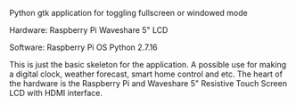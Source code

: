 Python gtk application for toggling fullscreen or windowed mode

Hardware:
    Raspberry Pi
    Waveshare 5" LCD

Software:
    Raspberry Pi OS
    Python 2.7.16

This is just the basic skeleton for the application. A possible use for making a digital clock, weather forecast, smart home control and etc. 
The heart of the hardware is the Raspberry Pi and Waveshare 5" Resistive Touch Screen LCD with HDMI interface.